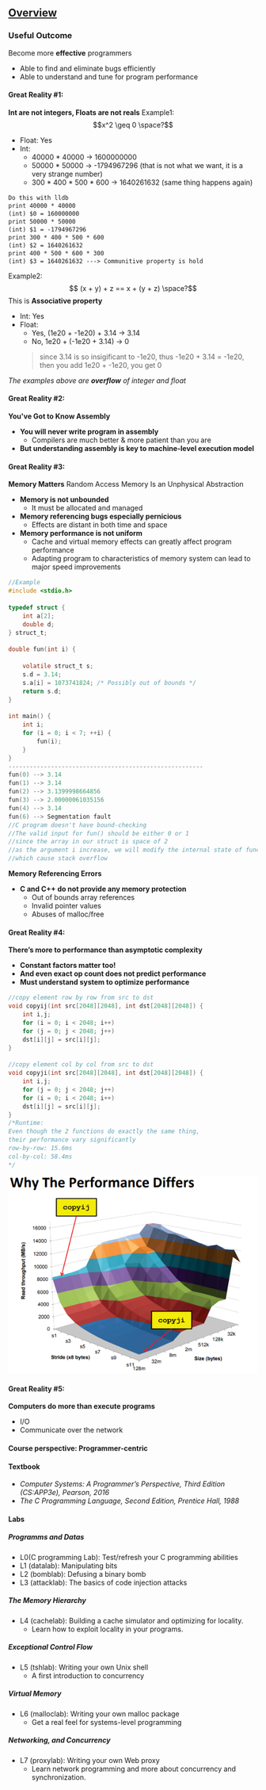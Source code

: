## [Overview](https://www.cs.cmu.edu/~213/lectures/01-overview.pdf)
### Useful Outcome
Become more **effective** programmers
- Able to find and eliminate bugs efficiently
- Able to understand and tune for program performance

#### Great Reality #1:
**Int are not integers, Floats are not reals**
Example1: 
$$x^2 \geq 0 \space?$$
- Float: Yes
- Int: 
    - 40000 * 40000 -> 1600000000
    - 50000 * 50000 -> -1794967296 (that is not what we want, it is a very strange number)
    - 300 * 400 * 500 * 600 -> 1640261632 (same thing happens again)
```
Do this with lldb
print 40000 * 40000
(int) $0 = 160000000
print 50000 * 50000
(int) $1 = -1794967296
print 300 * 400 * 500 * 600
(int) $2 = 1640261632
print 400 * 500 * 600 * 300 
(int) $3 = 1640261632 ---> Communitive property is hold
```
Example2:
$$ (x + y) + z == x + (y + z) \space?$$
This is **Associative property**
- Int: Yes
- Float:
    - Yes, (1e20 + -1e20) + 3.14 -> 3.14
    - No, 1e20 + (-1e20 + 3.14) -> 0
    > since 3.14 is so insigificant to -1e20, thus -1e20 + 3.14 = -1e20, then you add 1e20 + -1e20, you get 0

_The examples above are **overflow** of integer and float_

#### Great Reality #2:
**You've Got to Know Assembly**
- **You will never write program in assembly**
    - Compilers are much better & more patient than you are
- **But understanding assembly is key to machine-level execution model**

#### Great Reality #3:
**Memory Matters**
Random Access Memory Is an Unphysical Abstraction
- **Memory is not unbounded**
    - It must be allocated and managed
- **Memory referencing bugs especially pernicious**
    - Effects are distant in both time and space
- **Memory performance is not uniform**
    - Cache and virtual memory effects can greatly affect program performance
    - Adapting program to characteristics of memory system can lead to major speed improvements

```c
//Example
#include <stdio.h>

typedef struct {
    int a[2];
    double d;
} struct_t;

double fun(int i) {
    
    volatile struct_t s;
    s.d = 3.14;
    s.a[i] = 1073741824; /* Possibly out of bounds */
    return s.d;
}

int main() {
    int i;
    for (i = 0; i < 7; ++i) {
        fun(i);
    }
}
-------------------------------------------------------
fun(0) --> 3.14
fun(1) --> 3.14
fun(2) --> 3.1399998664856
fun(3) --> 2.00000061035156
fun(4) --> 3.14
fun(6) --> Segmentation fault
//C program doesn't have bound-checking
//The valid input for fun() should be either 0 or 1 
//since the array in our struct is space of 2
//as the argument i increase, we will modify the internal state of function fun()
//which cause stack overflow
```
**Memory Referencing Errors**
- **C and C++ do not provide any memory protection**
    - Out of bounds array references
    - Invalid pointer values
    - Abuses of malloc/free

#### Great Reality #4:
**There’s more to performance than asymptotic complexity**
- **Constant factors matter too!**
- **And even exact op count does not predict performance**
- **Must understand system to optimize performance**
```c++
//copy element row by row from src to dst
void copyij(int src[2048][2048], int dst[2048][2048]) {
    int i,j;
    for (i = 0; i < 2048; i++)
    for (j = 0; j < 2048; j++)
    dst[i][j] = src[i][j];
}

//copy element col by col from src to dst
void copyji(int src[2048][2048], int dst[2048][2048]) {
    int i,j;
    for (j = 0; j < 2048; j++)
    for (i = 0; i < 2048; i++)
    dst[i][j] = src[i][j];
}
/*Runtime:
Even though the 2 functions do exactly the same thing, 
their performance vary significantly
row-by-row: 15.6ms
col-by-col: 58.4ms
*/
```
![copyij](https://raw.githubusercontent.com/lhz90529/CMU15213/master/pics/copyij.PNG)

#### Great Reality #5:
**Computers do more than execute programs**
- I/O
- Communicate over the network

#### Course perspective: Programmer-centric

#### Textbook
- _Computer Systems: A Programmer’s Perspective, Third Edition (CS:APP3e), Pearson, 2016_
- _The C Programming Language, Second Edition, Prentice Hall, 1988_

#### Labs
##### Programms and Datas
- L0(C programming Lab): Test/refresh your C programming abilities
- L1 (datalab): Manipulating bits
- L2 (bomblab): Defusing a binary bomb
- L3 (attacklab): The basics of code injection attacks

##### The Memory Hierarchy
- L4 (cachelab): Building a cache simulator and optimizing for locality. 
    - Learn how to exploit locality in your programs.

##### Exceptional Control Flow
- L5 (tshlab): Writing your own Unix shell
    - A first introduction to concurrency

##### Virtual Memory
- L6 (malloclab): Writing your own malloc package
    - Get a real feel for systems-level programming

##### Networking, and Concurrency
- L7 (proxylab): Writing your own Web proxy
    - Learn network programming and more about concurrency and synchronization. 